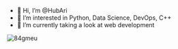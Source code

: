 - 👋 Hi, I’m @HubAri
- 👀 I’m interested in Python, Data Science, DevOps, C++
- 🌱 I’m currently taking a look at web development
  
![84gmeu](https://github.com/HubAri/HubAri/assets/149235827/ffb7baab-7ccc-45ff-b252-8dba093ad624)


<!---
HubAri/HubAri is a ✨ special ✨ repository because its `README.md` (this file) appears on your GitHub profile.
You can click the Preview link to take a look at your changes.
--->
